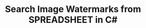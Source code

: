 ---
############################# Static ############################
layout: "autogen"
draft: false
path: "watermark/net/search/image/spreadsheet/"
otherformats: PDF WORD EXCEL IMAGE VISIO DOC DOT DOCX DOCM DOTX DOTM RTF TXT XLSX XLSM XLTM XLT XLTX XLS XLSB XLAM SXC PPTX PPTM PPSX PPSM POTM POT POTX PPT PPS ODT BMP GIF JPEG JP2 PNG TIFF WEBP VSD VDX VSDX VSTX VSX VSSX VSDM VSSM VSTM VTX VDW VSS VST

############################# Head ############################
head_title: "Search Image Watermarks from SPREADSHEET in C# ASP.NET VB.NET"
head_description: ".NET library to search image watermarks from SPREADSHEET document using smart search features within C#, ASP.NET, VB.NET & .NET Core applications using GroupDocs.Watermark APIs for .NET."

############################# Header ############################
title: "Search Image Watermarks from SPREADSHEET in C#"
description: "Use smart search to find all possible image watermarks from SPREADSHEET file from within C#, ASP.NET, VB.NET & .NET Core applications. Define search criteria tp find all matching image watermarks from the whole or specific pages of the source document."

############################# SubMenu ############################
submenu:
    enable: true

############################# About ############################
about:
    enable: true
    title: "GroupDocs.Watermark for .NET API"
    content: |
        GroupDocs.Watermark for .NET is a complete watermarks management solution for .NET applications. Developers can quickly perform watermarks manipulation operations like; add, edit, search and delete different types of watermarks from within documents of all popular file formats. It supports working with text and image watermarks in a variety of documents including PDF, Microsoft Word, Excel, PowerPoint, Visio, Email and image formats.
        
        GroupDocs.Watermark APIs are well supported on all major operating systems and platforms including .NET Framework, .NET Standard, .NET Core, Mono and Xamarin.

############################# Steps ############################
steps:
    enable: true
    title_left: "Search Watermarks from SPREADSHEET in .NET"
    content_left: |
        [GroupDocs.Watermark](https://products.groupdocs.com/watermark/net/) makes it easy for .NET developers to intelligently search image watermarks from within their documents by implementing a few easy steps.

        *   Instantiate **Watermarker** with input SPREADSHEET document.
        *   Initialize **ImageSearchCriteria** to perform watermark search.
        *   Set maximum allowed difference between images.
        *   Display the possible matching watermarks.
        
    title_right: "System Requirements"
    content_right: |
        Before executing the code example below, please make sure that you have the following prerequisites installled on your system.

        *   Operating Systems: Microsoft Windows, Linux, MacOS
        *   Development Environments: Visual Studio, Xamarin, MonoDevelop
        *   Frameworks: .NET Framework, .NET Standard, .NET Core, Mono
        *   Download the latest version of GroupDocs.Watermark for .NET from [Nuget](https://www.nuget.org/packages/GroupDocs.Watermark)
        
    code: |
        ```cs
        // search possible IMAGE watermarks in SPREADSHEET document using C#, ASP.NET, VB.NET & .NET Core.
        // Instantiate Watermarker with input SPREADSHEET document
        using (Watermarker watermarker = new Watermarker(input.spreadsheet))
          {
            // Initialize ImageSearchCriteria to start watermark search
            ImageSearchCriteria imageSearchCriteria = new ImageDctHashSearchCriteria(watermark.jpeg);

            // Set maximum allowed difference between sample image and the possible watermark
            imageSearchCriteria.MaxDifference = 0.9;
            PossibleWatermarkCollection possibleWatermarks = watermarker.Search(imageSearchCriteria);
            Console.WriteLine("Found {0} possible watermark(s).", possibleWatermarks.Count);
          }
        ```        

demos:
    enable: true
        

about_formats:
    enable: true


more_formats:
    enable: true


back_to_top:
    enable: true
---